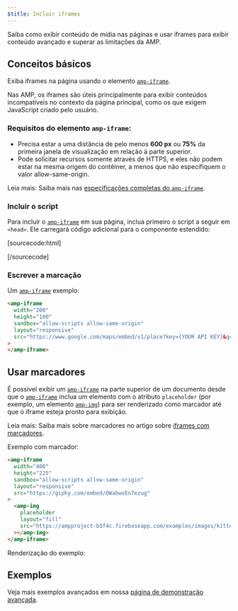 ```yaml
---
$title: Incluir iframes
---
```


Saiba como exibir conteúdo de mídia nas páginas e usar iframes para exibir conteúdo avançado e superar as limitações da AMP.

## Conceitos básicos

Exiba iframes na página usando o elemento [`amp-iframe`](../../../../documentation/components/reference/amp-iframe.md).

Nas AMP, os iframes são úteis principalmente para exibir conteúdos incompatíveis no contexto da página principal, como os que exigem JavaScript criado pelo usuário.

### Requisitos do elemento `amp-iframe`:

- Precisa estar a uma distância de pelo menos **600 px** ou **75%** da primeira janela de visualização em
  relação à parte superior.
- Pode solicitar recursos somente através de HTTPS, e eles não podem estar na mesma origem do contêiner,
  a menos que não especifiquem o valor allow-same-origin.

Leia mais: Saiba mais nas [especificações completas do `amp-iframe`](../../../../documentation/components/reference/amp-iframe.md).

### Incluir o script

Para incluir o [`amp-iframe`](../../../../documentation/components/reference/amp-iframe.md) em sua página, inclua primeiro o script a seguir em `<head>`.
Ele carregará código adicional para o componente estendido:

[sourcecode:html]

<script async custom-element="amp-iframe"
    src="https://cdn.ampproject.org/v0/amp-iframe-0.1.js"></script>

[/sourcecode]

### Escrever a marcação

Um [`amp-iframe`](../../../../documentation/components/reference/amp-iframe.md) exemplo:

```html
<amp-iframe
  width="200"
  height="100"
  sandbox="allow-scripts allow-same-origin"
  layout="responsive"
  src="https://www.google.com/maps/embed/v1/place?key={YOUR API KEY}&q=europe"
>
</amp-iframe>
```

## Usar marcadores <a name="using-placeholders"></a>

É possível exibir um [`amp-iframe`](../../../../documentation/components/reference/amp-iframe.md) na parte superior de um documento desde que o [`amp-iframe`](../../../../documentation/components/reference/amp-iframe.md) inclua um elemento com o atributo `placeholder` (por exemplo, um elemento [`amp-img`](../../../../documentation/components/reference/amp-img.md)) para ser renderizado como marcador até que o iframe esteja pronto para exibição.

Leia mais: Saiba mais sobre marcadores no artigo sobre [iframes com marcadores](../../../../documentation/components/reference/amp-iframe.md#iframe-with-placeholder).

Exemplo com marcador:

```html
<amp-iframe
  width="400"
  height="225"
  sandbox="allow-scripts allow-same-origin"
  layout="responsive"
  src="https://giphy.com/embed/OWabwoEn7ezug"
>
  <amp-img
    placeholder
    layout="fill"
    src="https://ampproject-b5f4c.firebaseapp.com/examples/images/kittens-biting.jpg"
  ></amp-img>
</amp-iframe>
```

Renderização do exemplo:

<amp-iframe width="400" height="225"
sandbox="allow-scripts allow-same-origin"
layout="responsive"
src="https://giphy.com/embed/OWabwoEn7ezug">
<amp-img placeholder layout="fill"
src="https://ampproject-b5f4c.firebaseapp.com/examples/images/kittens-biting.jpg"></amp-img>
</amp-iframe>

## Exemplos

Veja mais exemplos avançados em nossa [página de demonstração avançada](../../../../documentation/examples/documentation/amp-iframe.html).
